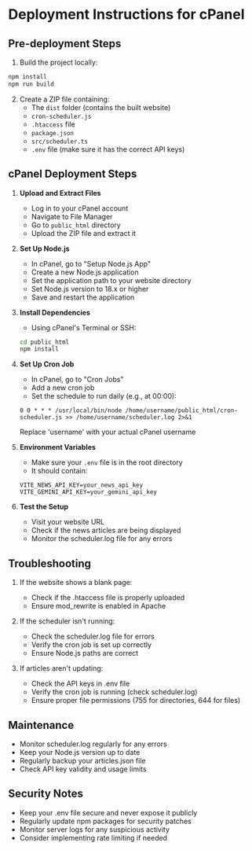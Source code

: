 # Deployment Instructions for cPanel

## Pre-deployment Steps

1. Build the project locally:
```bash
npm install
npm run build
```

2. Create a ZIP file containing:
   - The `dist` folder (contains the built website)
   - `cron-scheduler.js`
   - `.htaccess` file
   - `package.json`
   - `src/scheduler.ts`
   - `.env` file (make sure it has the correct API keys)

## cPanel Deployment Steps

1. **Upload and Extract Files**
   - Log in to your cPanel account
   - Navigate to File Manager
   - Go to `public_html` directory
   - Upload the ZIP file and extract it

2. **Set Up Node.js**
   - In cPanel, go to "Setup Node.js App"
   - Create a new Node.js application
   - Set the application path to your website directory
   - Set Node.js version to 18.x or higher
   - Save and restart the application

3. **Install Dependencies**
   - Using cPanel's Terminal or SSH:
   ```bash
   cd public_html
   npm install
   ```

4. **Set Up Cron Job**
   - In cPanel, go to "Cron Jobs"
   - Add a new cron job
   - Set the schedule to run daily (e.g., at 00:00):
   ```
   0 0 * * * /usr/local/bin/node /home/username/public_html/cron-scheduler.js >> /home/username/scheduler.log 2>&1
   ```
   Replace 'username' with your actual cPanel username

5. **Environment Variables**
   - Make sure your `.env` file is in the root directory
   - It should contain:
   ```
   VITE_NEWS_API_KEY=your_news_api_key
   VITE_GEMINI_API_KEY=your_gemini_api_key
   ```

6. **Test the Setup**
   - Visit your website URL
   - Check if the news articles are being displayed
   - Monitor the scheduler.log file for any errors

## Troubleshooting

1. If the website shows a blank page:
   - Check if the .htaccess file is properly uploaded
   - Ensure mod_rewrite is enabled in Apache

2. If the scheduler isn't running:
   - Check the scheduler.log file for errors
   - Verify the cron job is set up correctly
   - Ensure Node.js paths are correct

3. If articles aren't updating:
   - Check the API keys in .env file
   - Verify the cron job is running (check scheduler.log)
   - Ensure proper file permissions (755 for directories, 644 for files)

## Maintenance

- Monitor scheduler.log regularly for any errors
- Keep your Node.js version up to date
- Regularly backup your articles.json file
- Check API key validity and usage limits

## Security Notes

- Keep your .env file secure and never expose it publicly
- Regularly update npm packages for security patches
- Monitor server logs for any suspicious activity
- Consider implementing rate limiting if needed
